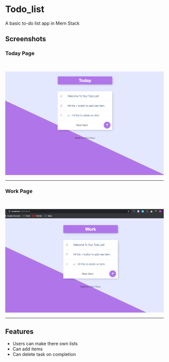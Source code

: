 # Todo_list
A basic to-do list app in Mern Stack

## Screenshots

### Today Page
<br/>
<p>
  <img src="/images/1.png" width="650"  />
</p>
<hr/>

### Work Page
<br/>
<p>
  <img src="/images/3.png" width="650"  />
</p>
<hr/>

## Features
- Users can make there own lists
- Can add items
- Can delete task on completion
